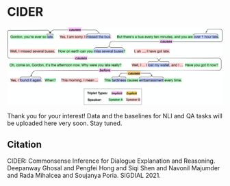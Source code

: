 # CIDER


![Alt text](cider.jpg?raw=true "Annotations in CIDER")

Thank you for your interest!
Data and the baselines for NLI and QA tasks will be uploaded here very soon. Stay tuned.

## Citation

CIDER: Commonsense Inference for Dialogue Explanation and Reasoning. Deepanway Ghosal and Pengfei Hong and Siqi Shen and Navonil Majumder and Rada Mihalcea and Soujanya Poria. SIGDIAL 2021.
